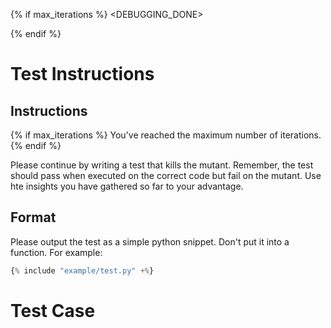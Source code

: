 {% if max_iterations %}
<DEBUGGING_DONE>

{% endif %}
# Test Instructions

## Instructions

{% if max_iterations %}
You've reached the maximum number of iterations.
{% endif %}

Please continue by writing a test that kills the mutant. Remember, the test should pass when executed on the correct code but fail on the mutant. Use hte insights you have gathered so far to your advantage.

## Format

Please output the test as a simple python snippet. Don't put it into a function. For example:

```python
{% include "example/test.py" +%}
```

# Test Case
